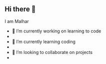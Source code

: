 ## Hi there 👋

I am Malhar 

- 🔭 I’m currently working on learning to code
- 
- 🌱 I’m currently learning coding
- 
- 👯 I’m looking to collaborate on projects
- 

